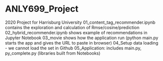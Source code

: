 # ANLY699_Project
2020 Project for Harrisburg University 
01_content_tag_recommender.ipynb contains the exploration and calculation of Rmse/cosine/prediction
02_hybrid_recommender.ipynb shows example of recommendations in Jupyter Notebook 
03_movie shows how the application run (python main.py starts the app and gives the URL to paste in browser)
04_Setup data loading - we cannot load the set in Github
05_Application: includes main.py, py_complete.py (libraries built from Notebooks)
